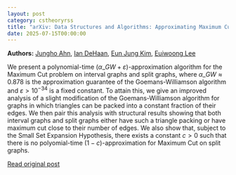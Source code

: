 ```yaml
---
layout: post
category: cstheoryrss
title: "arXiv: Data Structures and Algorithms: Approximating Maximum Cut on Interval Graphs and Split Graphs beyond"
date: 2025-07-15T00:00:00
---
```


**Authors:** [Jungho Ahn](https://dblp.uni-trier.de/search?q=Jungho+Ahn), [Ian DeHaan](https://dblp.uni-trier.de/search?q=Ian+DeHaan), [Eun Jung Kim](https://dblp.uni-trier.de/search?q=Eun+Jung+Kim), [Euiwoong Lee](https://dblp.uni-trier.de/search?q=Euiwoong+Lee)

We present a polynomial-time $(\alpha\_{GW} + \varepsilon)$-approximation
algorithm for the Maximum Cut problem on interval graphs and split graphs,
where $\alpha\_{GW} \approx 0.878$ is the approximation guarantee of the
Goemans-Williamson algorithm and $\varepsilon > 10^{-34}$ is a fixed constant.
To attain this, we give an improved analysis of a slight modification of the
Goemans-Williamson algorithm for graphs in which triangles can be packed into a
constant fraction of their edges. We then pair this analysis with structural
results showing that both interval graphs and split graphs either have such a
triangle packing or have maximum cut close to their number of edges. We also
show that, subject to the Small Set Expansion Hypothesis, there exists a
constant $c > 0$ such that there is no polyomial-time $(1 - c)$-approximation
for Maximum Cut on split graphs.

[Read original post](http://arxiv.org/abs/2507.10436v1)
